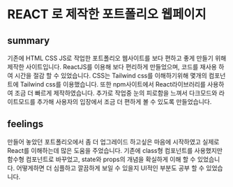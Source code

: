 # REACT 로 제작한 포트폴리오 웹페이지

## summary
기존에 HTML CSS JS로 작업한 포트폴리오 웹사이트를 보다 편하고 좋게 만들기 위해 제작한 사이트입니다.
          ReactJS를 이용해 보다 편리하게 만들었으며, 코드를 재사용 하여 시간을 절감 할 수 있었습니다.
          CSS는 Tailwind css를 이해하기위해 몇개의 컴포넌트에 Tailwind css를 이용했습니다.
          또한 npm사이트에서 React라이브러리를 사용하여 조금 더 빠르게 제작하였습니다.
          추가로 작업중 눈의 피로함을 느껴서 다크모드와 라이트모드를 추가해 사용자의 입장에서 조금 더 편하게 볼 수 있도록
          만들었습니다.
          
## feelings
만들어 놓았던 포트폴리오에서 좀 더 업그레이드 하고싶은 마음에 시작하였고 실제로 React를 이해하는데
          많은 도움을 주었습니다. 기존에 class형 컴포넌트를 사용했지만 함수형 컴포넌트로 바꾸었고,
           state와 props의 개념을 확실하게 이해 할 수 있었습니다. 어떻게하면 더 심플하고 깔끔하게 보일 수 있을지 UI적인
           부분도 공부 할 수 있었습니다.
